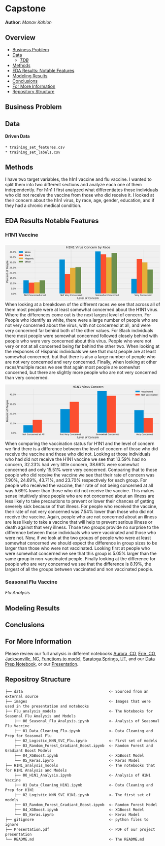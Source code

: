 # Capstone
 
**Author**: *Manav Kahlon*
  
## Overview
- [Business Problem](#Business-Problem)
- [Data](#Data)
   - [*TDB*](./data)
- [Methods](#Methods)
- [EDA Results: Notable Features](#EDA-Results-Notable-Features) 
- [Modeling Results](#Modeling-Results)
- [Conclusions](#Conclusions)
- [For More Information](#For-More-Information)
- [Repository Structure](#Repositroy-Structure)
  

## Business Problem

 
## Data


 #### Driven Data
    * training_set_features.csv
    * training_set_labels.csv
    
   
## Methods
I have two target variables, the h1n1 vaccine and flu vaccine. I wanted to split them into two different sections and analyze each one of them independently. For h1n1 I first analyzed what differentiates those individuals who did not receive the vaccine from those who did receive it. I looked at their concern about the h1n1 virus, by race, age, gender, education, and if they had a chronic medical condition. 
   
## EDA Results Notable Features


### H1N1 Vaccine

#####
![image](./images/H1N1_and_race.png)
When looking at a breakdown of the different races we see that across all of them most people were at least somewhat concerned about the H1N1 virus. Where the differences come out is the next largest level of concern. For People who identify as white, there were a large number of people who are not very concerned about the virus, with not concerned at all, and were very concerned far behind both of the other values. For Black individuals there most people were somewhat concerned followed closely behind with people who were very concerned about this virus. People who were not very or not at all concerned being far behind the other two. When looking at the responses of Hispanic individuals we see that most people are at least somewhat concerned, but that there is also a large number of people who are not very concerned and very concerned. Finally, when looking at other races/multiple races we see that again most people are somewhat concerned, but there are slightly more people who are not very concerned than very concerned.

![image](./images/H1N1_concern_vaccination.png)
When comparing the vaccination status for H1N1 and the level of concern we find there is a difference between the level of concern of those who did receive the vaccine and those who did not. Looking at those individuals who had did not receive the H1N1 vaccine we see that 13.59% had no concern, 32.23% had very little concern, 38.66% were somewhat concerned and only 15.51% were very concerned. Comparing that to those people who did receive the vaccine we see that their rate of concern was 7.90%, 24.69%, 43.71%, and 23.70% respectively for each group. For people who received the vaccine, their rate of not being concerned at all was 5.69% lower than those who did not receive the vaccine. This makes sense intuitively since people who are not concerned about an illness are less likely to take precautions to prevent or lower their chances of getting severely sick because of that illness. For people who received the vaccine, their rate of not very concerned was 7.54% lower than those who did not receive the vaccine. Again, people who are not concerned about an illness are less likely to take a vaccine that will help to prevent serious illness or death against that very illness. Those two groups provide no surprise to the difference between those individuals who were vaccinated and those who were not. Now, if we look at the two groups of people who were at least somewhat concerned we should expect the difference in group sizes to be larger than those who were not vaccinated. Looking first at people who were somewhat concerned we see that this group is 5.05% larger than the same group in non-vaccinated people. Finally looking at the difference for people who are very concerned we see that the difference is 8.19%, the largest of all the groups between vaccinated and non vaccinated people.


### Seasonal Flu Vaccine
*Flu Analysis*
 
## Modeling Results

    
## Conclusions


    
    
## For More Information
Please review our full analysis in different notebooks [Aurora, CO](./notebooks/Aurora_CO_80016.ipynb), [Erie, CO](./notebooks/Erie_CO_80516.ipynb), [Jacksonville, NC](./notebooks/Jacksonville_NC_28546.ipynb), [Functions to model](./notebooks/Phase_4_functions.py), [Saratoga Springs, UT](./notebooks/Saratoga_Springs_UT_84045.ipynb), and our [Data Prep Notebook](./notebooks/zip_code_selection_and_one_model.ipynb), or our [Presentation](./Presentation.pdf).    
    
## Repositroy Structure
```  
├── data                                       <- Sourced from an external source
├── images                                     <- Images that were used in the presentation and notebooks
├── Flu_analysis_models                        <- The Notebooks for Seasonal Flu Analysis and Models
    ├── 00_Seasonal_Flu_Analysis.ipynb         <- Analysis of Seasonal Flu Vaccine  
    ├── 01_Data_Cleaning_Flu.ipynb             <- Data Cleaning and Prep for Seasonal Flu                                   
    ├── 02_Logistic_KNN_SVC_Flu.ipynb          <- First set of models
    ├── 03_Random_Forest_Gradiant_Boost.ipynb  <- Random Forest and Gradiant Boost Models
    ├── 04_XGBoost.ipynb                       <- XGBoost Model
    └── 05_Keras.ipynb                         <- Keras Model 
├── H1N1_analysis_models                       <- The notebooks that for H1N1 Analysis and Models
    ├── 00_H1N1_Analysis.ipynb                 <- Analysis of H1N1 Vaccine
    ├── 01_Data_Cleaning_H1N1.ipynb            <- Data Cleaning and Prep for H1N1
    ├── 02_Logistic_KNN_SVC_H1N1.ipynb         <- The first set of models
    ├── 03_Random_Forest_Gradiant_Boost.ipynb  <- Random Forest Model
    ├── 04_XGBoost.ipynb                       <- XGBoost Model
    └── 05_Keras.ipynb                         <- Keras Model
├── gitignore                                  <- python files to ignore 
├── Presentation.pdf                           <- PDF of our project presentation  
└── README.md                                  <- The README.md
```
